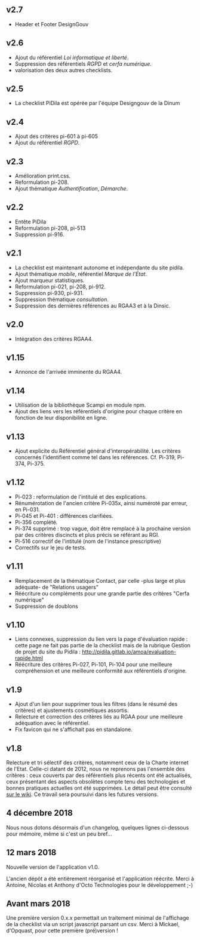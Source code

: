 ## v2.7
* Header et Footer DesignGouv

## v2.6 
* Ajout du référentiel _Loi informatique et liberté_.
* Suppression des référentiels _RGPD_ et _cerfa numérique_.
* valorisation des deux autres checklists.

## v2.5
* La checklist PiDila est opérée par l'équipe Designgouv de la Dinum

## v2.4
* Ajout des critères pi-601 à pi-605
* Ajout du référentiel _RGPD_.

## v2.3
* Amélioration print.css.
* Reformulation pi-208.
* Ajout thématique _Authentification_, _Démarche_.

## v2.2
* Entête PiDila
* Reformulation pi-208, pi-513
* Suppression pi-916. 

## v2.1
* La checklist est maintenant autonome et indépendante du site pidila.
* Ajout thématique _mobile_, référentiel _Marque de l'État_.
* Ajout marqueur statistiques.
* Reformulation pi-021, pi-208, pi-912.
* Suppression pi-930, pi-931. 
* Suppression thématique _consultation_.
* Suppression des dernières références au RGAA3 et à la Dinsic.

## v2.0
* Intégration des critères RGAA4.

## v1.15
* Annonce de l'arrivée imminente du RGAA4.

## v1.14
* Utilisation de la bibliothèque Scampi en module npm.
* Ajout des liens vers les référentiels d'origine pour chaque critère en fonction de leur disponibilité en ligne.

## v1.13
* Ajout explicite du Référentiel général d'interopérabilité. Les critères concernés l'identifient comme tel dans les références. Cf. Pi-319, Pi-374, Pi-375.

## v1.12
* Pi-023 : reformulation de l'intitulé et des explications.
* Rénumérotation de l'ancien critère Pi-035x, ainsi numéroté par erreur, en Pi-031.
* Pi-045 et Pi-401 : différences clarifiées.
* Pi-356 complété.
* Pi-374 supprimé : trop vague, doit être remplacé à la prochaine version par des critères discincts et plus précis se référant au RGI.
* Pi-516 correctif de l'intitulé (nom de l'instance prescriptive)
* Correctifs sur le jeu de tests.

## v1.11
* Remplacement de la thématique Contact, par celle -plus large et plus adéquate- de "Relations usagers"
* Réécriture ou compléments pour une grande partie des critères "Cerfa numérique"
* Suppression de doublons

## v1.10
* Liens connexes, suppression du lien vers la page d'évaluation rapide : cette page ne fait pas partie de la checklist mais de la rubrique Gestion de projet du site du Pidila : http://pidila.gitlab.io/amoa/evaluation-rapide.html
* Réécriture des critères Pi-027, Pi-101, Pi-104 pour une meilleure compréhension et une meilleure conformité aux référentiels d'origine.


## v1.9
* Ajout d'un lien pour supprimer tous les filtres (dans le résumé des critères) et ajustements cosmétiques assortis.
* Relecture et correction des critères liés au RGAA pour une meilleure adéquation avec le référentiel.
* Fix favicon qui ne s'affichait pas en standalone.

## v1.8
Relecture et tri sélectif des critères, notamment ceux de la Charte internet de l'Etat. Celle-ci datant de 2012, nous ne reprenons pas l'ensemble des critères : ceux couverts par des référentiels plus récents ont été actualisés, ceux présentant des aspects obsolètes compte tenu des technologies et bonnes pratiques actuelles ont été supprimées. Le détail peut être consulté [sur le wiki](https://gitlab.com/pidila/checklist-pidila/wikis/update-cie).
Ce travail sera poursuivi dans les futures versions.


## 4 décembre 2018
Nous nous dotons désormais d'un changelog, quelques lignes ci-dessous pour mémoire, même si c'est un peu bref...

## 12 mars 2018
Nouvelle version de l'application v1.0.

L'ancien dépôt a été entièrement réorganisé et l'application réécrite. Merci à Antoine, Nicolas et Anthony d'Octo Technologies pour le développement ;-)

## Avant mars 2018
Une première version 0.x.x permettait un traitement minimal de l'affichage de la checklist via un script javascript parsant un csv.
Merci à Mickael, d'Opquast, pour cette première (pré)version !
